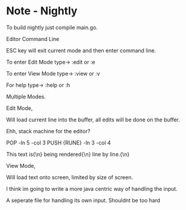 # Note - Nightly

To build nightly just compile main.go.

Editor Command Line

ESC key will exit current mode and then enter command line.

To enter Edit Mode type->
:edit or :e

To enter View Mode type->
:view or :v

For help type->
:help or :h

Multiple Modes.

Edit Mode,

Will load current line into the buffer, all edits will be done on the buffer.

Ehh, stack machine for the editor?



POP -ln 5 -col 3
PUSH {RUNE} -ln 3 -col 4


This text is{\n}
being rendered{\n}
line by line.{\n}


View Mode,

Will load text onto screen, limited by size of screen.


I think im going to write a more java centric way of handling the input.

A seperate file for handling its own input. Shouldnt be too hard
